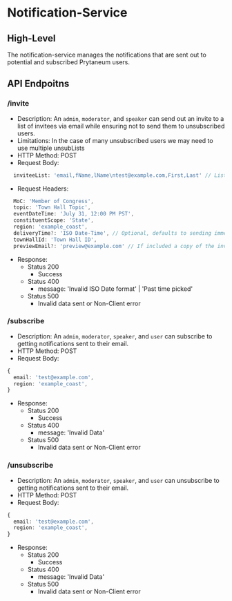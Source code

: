 # Notification-Service

## High-Level

The notification-service manages the notifications that are sent out to potential and subscribed Prytaneum users.

## API Endpoitns

### /invite

- Description: An `admin`, `moderator`, and `speaker` can send out an invite to a list of invitees via email while ensuring not to send them to unsubscribed users.
- Limitations: In the case of many unsubscribed users we may need to use multiple unsubLists
- HTTP Method: POST
- Request Body:

```typescript
  inviteeList: 'email,fName,lName\ntest@example.com,First,Last' // List sent as strigified csv array buffer
```

- Request Headers:

```typescript
  MoC: 'Member of Congress',
  topic: 'Town Hall Topic',
  eventDateTime: 'July 31, 12:00 PM PST',
  constituentScope: 'State',
  region: 'example_coast',
  deliveryTime?: 'ISO Date-Time', // Optional, defaults to sending immediatly. Limit of 3 days ahead.
  townHallId: 'Town Hall ID',
  previewEmail?: 'preview@example.com' // If included a copy of the invite will be sent to the given email address.
```

- Response:
  - Status 200
    - Success
  - Status 400
    - message: 'Invalid ISO Date format' | 'Past time picked'
  - Status 500
    - Invalid data sent or Non-Client error

### /subscribe

- Description: An `admin`, `moderator`, `speaker`, and `user` can subscribe to getting notifications sent to their email.
- HTTP Method: POST
- Request Body:

```typescript
{
  email: 'test@example.com',
  region: 'example_coast',
}
```

- Response:
  - Status 200
    - Success
  - Status 400
    - message: 'Invalid Data'
  - Status 500
    - Invalid data sent or Non-Client error

### /unsubscribe

- Description: An `admin`, `moderator`, `speaker`, and `user` can unsubscribe to getting notifications sent to their email.
- HTTP Method: POST
- Request Body:

```typescript
{
  email: 'test@example.com',
  region: 'example_coast',
}
```

- Response:
  - Status 200
    - Success
  - Status 400
    - message: 'Invalid Data'
  - Status 500
    - Invalid data sent or Non-Client error
